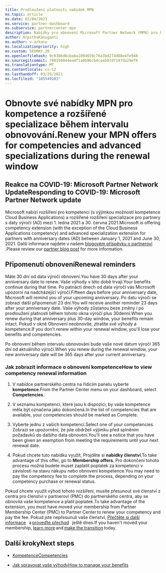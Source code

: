 ```yaml
---
title: Prodloužení platnosti nabídek MPN
ms.topic: article
ms.date: 02/04/2021
ms.service: partner-dashboard
ms.subservice: partnercenter-mpn
description: Nabídky pro obnovení Microsoft Partner Network (MPN) pro kompetence a rozšířené specializace – okno obnovení začíná výročí zakoupeného data a navíc jeden den.
author: ArpithaKanuganti
ms.author: v-arkanu
ms.localizationpriority: high
ms.custom: SEOMAY.20
ms.openlocfilehash: 9c0386d6cbaba1094659c76a3bd274d88e4fe948
ms.sourcegitcommit: 700150044ea4f1a0b96cb4caeb97d7197da29ef6
ms.translationtype: MT
ms.contentlocale: cs-CZ
ms.lasthandoff: 03/25/2021
ms.locfileid: "105549103"
---
```

# <a name="renew-your-mpn-offers-for-competencies-and-advanced-specializations-during-the-renewal-window"></a><span data-ttu-id="fe4b5-103">Obnovte své nabídky MPN pro kompetence a rozšířené specializace během intervalu obnovování.</span><span class="sxs-lookup"><span data-stu-id="fe4b5-103">Renew your MPN offers for competencies and advanced specializations during the renewal window</span></span>

## <a name="responding-to-covid-19-microsoft-partner-network-update"></a><span data-ttu-id="fe4b5-104">Reakce na COVID-19: Microsoft Partner Network Update</span><span class="sxs-lookup"><span data-stu-id="fe4b5-104">Responding to COVID-19: Microsoft Partner Network update</span></span>

<span data-ttu-id="fe4b5-105">Microsoft nabízí rozšíření pro kompetenci (s výjimkou možností kompetence Cloud Business Applications) a rozšířené rozšíření specializace pro partnery s daty výročí (AD) mezi 1. ledna 2021 a 30. června 2021.</span><span class="sxs-lookup"><span data-stu-id="fe4b5-105">Microsoft is offering competency extension (with the exception of the Cloud Business Applications competency) and advanced specialization extension for partners with anniversary dates (AD) between January 1, 2021 and June 30, 2021.</span></span> <span data-ttu-id="fe4b5-106">Další informace najdete v našem [blogovém příspěvku o partnerovi](https://blogs.partner.microsoft.com/mpn/responding-to-covid-19-microsoft-partner-network/) .</span><span class="sxs-lookup"><span data-stu-id="fe4b5-106">Please review our [partner blog post](https://blogs.partner.microsoft.com/mpn/responding-to-covid-19-microsoft-partner-network/) for more information.</span></span>

## <a name="renewal-reminders"></a><span data-ttu-id="fe4b5-107">Připomenutí obnovení</span><span class="sxs-lookup"><span data-stu-id="fe4b5-107">Renewal reminders</span></span>

<span data-ttu-id="fe4b5-108">Máte 30 dní od data výročí obnovení.</span><span class="sxs-lookup"><span data-stu-id="fe4b5-108">You have 30 days after your anniversary date to renew.</span></span> <span data-ttu-id="fe4b5-109">Vaše výhody v této době trvají.</span><span class="sxs-lookup"><span data-stu-id="fe4b5-109">Your benefits continue during that time.</span></span> <span data-ttu-id="fe4b5-110">Po patnácti dnech od data výročí vás Microsoft upozorní na nadcházející výročí.</span><span class="sxs-lookup"><span data-stu-id="fe4b5-110">Fifteen days before your anniversary date, Microsoft will remind you of your upcoming anniversary.</span></span> <span data-ttu-id="fe4b5-111">Po datu výročí se zobrazí další připomenutí 23 dní.</span><span class="sxs-lookup"><span data-stu-id="fe4b5-111">You will receive another reminder 23 days after your anniversary date.</span></span> <span data-ttu-id="fe4b5-112">Vaše výhody zůstanou beze změny i po prodloužení platnosti během tohoto okna výročí plus 30denní.</span><span class="sxs-lookup"><span data-stu-id="fe4b5-112">When you renew during that anniversary plus 30-day window, your benefits remain intact.</span></span> <span data-ttu-id="fe4b5-113">Pokud v okně Obnovení neobnovíte, ztratíte své výhody a kompetence.</span><span class="sxs-lookup"><span data-stu-id="fe4b5-113">If you don't renew within your renewal window, you'll lose your benefits and competencies.</span></span>

<span data-ttu-id="fe4b5-114">Po obnovení během intervalu obnovování bude vaše nové datum výročí 365 dní od aktuálního výročí.</span><span class="sxs-lookup"><span data-stu-id="fe4b5-114">When you renew during the renewal window, your new anniversary date will be 365 days after your current anniversary.</span></span>

### <a name="how-to-view-competency-renewal-information"></a><span data-ttu-id="fe4b5-115">Jak zobrazit informace o obnovení kompetence</span><span class="sxs-lookup"><span data-stu-id="fe4b5-115">How to view competency renewal information</span></span>

1. <span data-ttu-id="fe4b5-116">V nabídce partnerského centra na řídicím panelu vyberte **kompetence**.</span><span class="sxs-lookup"><span data-stu-id="fe4b5-116">From the Partner Center menu on your dashboard, select **Competencies**.</span></span>  

2. <span data-ttu-id="fe4b5-117">V seznamu kompetencí, které jsou k dispozici, by vaše kompetence měla být označena jako dokončená.</span><span class="sxs-lookup"><span data-stu-id="fe4b5-117">In the list of competencies that are available, your competencies should be marked as Complete.</span></span>  

3. <span data-ttu-id="fe4b5-118">Vyberte jednu z vašich kompetencí.</span><span class="sxs-lookup"><span data-stu-id="fe4b5-118">Select one of your competencies.</span></span> <span data-ttu-id="fe4b5-119">Zobrazí se upozornění, že jste obdrželi výjimku před splněním požadavků do dalšího data obnovení.</span><span class="sxs-lookup"><span data-stu-id="fe4b5-119">You'll see a notice that you have been given an exemption from meeting the requirements until your next renewal date.</span></span>

4. <span data-ttu-id="fe4b5-120">Pokud chcete tuto nabídku využít, Projděte si **nabídky členství**.</span><span class="sxs-lookup"><span data-stu-id="fe4b5-120">To take advantage of this offer, go to **Membership offers**.</span></span> <span data-ttu-id="fe4b5-121">Pro dokončení tohoto procesu možná budete muset zaplatit poplatek za kompetenci v závislosti na stavu nákupu nebo obnovení kompetence.</span><span class="sxs-lookup"><span data-stu-id="fe4b5-121">You may need to pay the competency fee to complete the process, depending on your competency purchase or renewal status.</span></span>

<span data-ttu-id="fe4b5-122">Pokud chcete využít výhod tohoto rozšíření, musíte přesunout své členství z centra pro členství v partnerovi (PMC) do partnerského centra, aby se obnovila vaše kompetence a platil poplatek.</span><span class="sxs-lookup"><span data-stu-id="fe4b5-122">To take advantage of the extension, you must have moved your membership from Partner Membership Center (PMC) to Partner Center to renew your competency and pay the fee.</span></span> <span data-ttu-id="fe4b5-123">Pokud jste nepřesunuli vaše členství, [Přečtěte si další informace](prepare-pmc-pc-migration.md)   a [proveďte přechod](https://partners.microsoft.com/partnerprogram/Welcome.aspx)   ještě dnes.</span><span class="sxs-lookup"><span data-stu-id="fe4b5-123">If you haven't moved your membership, [learn more](prepare-pmc-pc-migration.md) and [make the transition](https://partners.microsoft.com/partnerprogram/Welcome.aspx) today.</span></span>  

## <a name="next-steps"></a><span data-ttu-id="fe4b5-124">Další kroky</span><span class="sxs-lookup"><span data-stu-id="fe4b5-124">Next steps</span></span>

- [<span data-ttu-id="fe4b5-125">Kompetence</span><span class="sxs-lookup"><span data-stu-id="fe4b5-125">Competencies</span></span>](learn-about-competencies.md)

- [<span data-ttu-id="fe4b5-126">Jak spravovat vaše výhody</span><span class="sxs-lookup"><span data-stu-id="fe4b5-126">How to manage your benefits</span></span>](manage-your-partner-network-benefits.md)

